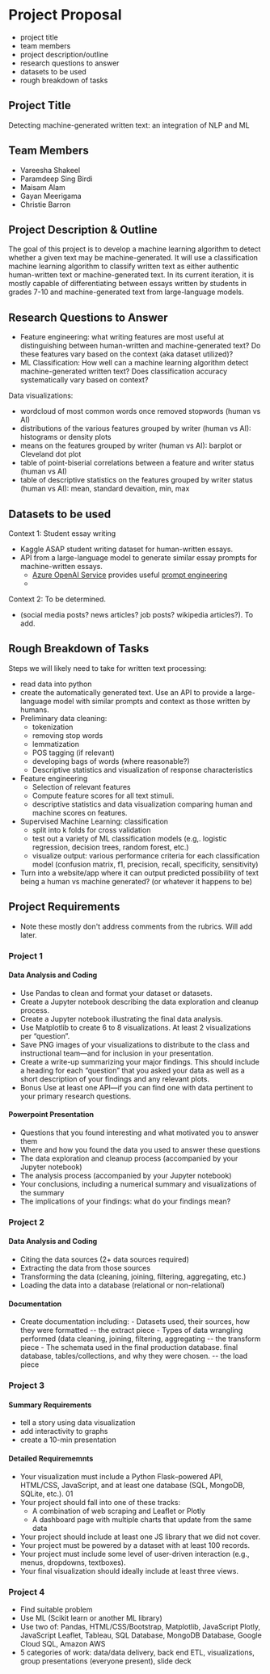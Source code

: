 # Project Proposal

- project title
- team members
- project description/outline
- research questions to answer
- datasets to be used
- rough breakdown of tasks

## Project Title
Detecting machine-generated written text: an integration of NLP and ML

## Team Members

- Vareesha Shakeel
- Paramdeep Sing Birdi
- Maisam Alam
- Gayan Meerigama
- Christie Barron

## Project Description & Outline
The goal of this project is to develop a machine learning algorithm to detect whether a given text may be machine-generated. It will use a classification machine learning algorithm to classify written text as either authentic human-written text or machine-generated text. In its current iteration, it is mostly capable of differentiating between essays written by students in grades 7-10 and machine-generated text from large-language models. 


## Research Questions to Answer

- Feature engineering: what writing features are most useful at distinguishing between human-written and machine-generated text? Do these features vary based on the context (aka dataset utilized)?
- ML Classification: How well can a machine learning algorithm detect machine-generated written text? Does classification accuracy systematically vary based on context?

Data visualizations:

- wordcloud of most common words once removed stopwords (human vs AI)
- distributions of the various features grouped by writer (human vs AI): histograms or density plots
- means on the features grouped by writer (human vs AI): barplot or Cleveland dot plot
- table of point-biserial correlations between a feature and writer status (human vs AI)
- table of descriptive statistics on the features grouped by writer status (human vs AI): mean, standard devaition, min, max


## Datasets to be used

Context 1: Student essay writing 
- Kaggle ASAP student writing dataset for human-written essays.
- API from a large-language model to generate similar essay prompts for machine-written essays. 
    - [Azure OpenAI Service](https://learn.microsoft.com/en-us/azure/cognitive-services/openai/quickstart?pivots=programming-language-python) provides useful [prompt engineering](https://learn.microsoft.com/en-us/azure/cognitive-services/openai/concepts/prompt-engineering) 
    -  

Context 2: To be determined. 
- (social media posts? news articles? job posts? wikipedia articles?). To add.


## Rough Breakdown of Tasks

Steps we will likely need to take for written text processing:

- read data into python
- create the automatically generated text. Use an API to provide a large-language model with similar prompts and context as those written by humans.
- Preliminary data cleaning: 
    - tokenization
    - removing stop words
    - lemmatization
    - POS tagging (if relevant)
    - developing bags of words (where reasonable?)
    - Descriptive statistics and visualization of response characteristics
- Feature engineering
    - Selection of relevant features 
    - Compute feature scores for all text stimuli.
    - descriptive statistics and data visualization comparing human and machine scores on features.
- Supervised Machine Learning: classification
    - split into k folds for cross validation
    - test out a variety of ML classification models (e.g,. logistic regression, decision trees, random forest, etc.)
    - visualize output: various performance criteria for each classification model (confusion matrix, f1, precision, recall, specificity, sensitivity)
- Turn into a website/app where it can output predicted possibility of text being a human vs machine generated? (or whatever it happens to be) 

## Project Requirements
- Note these mostly don't address comments from the rubrics. Will add later.

### Project 1
#### Data Analysis and Coding
- Use Pandas to clean and format your dataset or datasets.
- Create a Jupyter notebook describing the data exploration and cleanup process.
- Create a Jupyter notebook illustrating the final data analysis.
- Use Matplotlib to create 6 to 8 visualizations. At least 2 visualizations per “question”.
- Save PNG images of your visualizations to distribute to the class and instructional team—and for inclusion in your presentation.
- Create a write-up summarizing your major findings. This should include a heading for each “question” that you asked your data as well as a short description of your findings and any relevant plots.
- Bonus Use at least one API—if you can find one with data pertinent to your primary research questions.

#### Powerpoint Presentation
- Questions that you found interesting and what motivated you to answer them
- Where and how you found the data you used to answer these questions
- The data exploration and cleanup process (accompanied by your Jupyter notebook)
- The analysis process (accompanied by your Jupyter notebook)
- Your conclusions, including a numerical summary and visualizations of the summary
- The implications of your findings: what do your findings mean?


### Project 2
#### Data Analysis and Coding
- Citing the data sources (2+ data sources required)
- Extracting the data from those sources
- Transforming the data (cleaning, joining, filtering, aggregating, etc.)
- Loading the data into a database (relational or non-relational)

#### Documentation
- Create documentation including: 
        - Datasets used, their sources, how they were formatted -- the extract piece
        - Types of data wrangling performed (data cleaning, joining, filtering, aggregating -- the transform piece
        - The schemata used in the final production database. final database, tables/collections, and why they were chosen. -- the load piece

### Project 3
#### Summary Requirements
- tell a story using data visualization
- add interactivity to graphs
- create a 10-min presentation 

#### Detailed Requirememnts
- Your visualization must include a Python Flask–powered API, HTML/CSS, JavaScript, and at least one database (SQL, MongoDB, SQLite, etc.). 01
- Your project should fall into one of these tracks:
    - A combination of web scraping and Leaflet or Plotly
    - A dashboard page with multiple charts that update from the same data
- Your project should include at least one JS library that we did not cover.
- Your project must be powered by a dataset with at least 100 records.
- Your project must include some level of user-driven interaction (e.g., menus, dropdowns, textboxes).
- Your final visualization should ideally include at least three views.

### Project 4
- Find suitable problem
- Use ML (Scikit learn or another ML library)
- Use two of: Pandas, HTML/CSS/Bootstrap, Matplotlib, JavaScript Plotly, JavaScript Leaflet, Tableau, SQL Database, MongoDB Database, Google Cloud SQL, Amazon AWS
- 5 categories of work: data/data delivery, back end ETL, visualizations, group presentations (everyone present), slide deck


